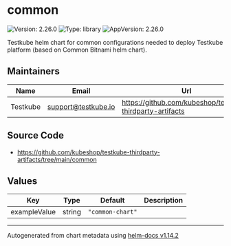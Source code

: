 # common

![Version: 2.26.0](https://img.shields.io/badge/Version-2.26.0-informational?style=flat-square) ![Type: library](https://img.shields.io/badge/Type-library-informational?style=flat-square) ![AppVersion: 2.26.0](https://img.shields.io/badge/AppVersion-2.26.0-informational?style=flat-square)

Testkube helm chart for common configurations needed to deploy Testkube platform (based on Common Bitnami helm chart).

## Maintainers

| Name | Email | Url |
| ---- | ------ | --- |
| Testkube | <support@testkube.io> | <https://github.com/kubeshop/testkube-thirdparty-artifacts> |

## Source Code

* <https://github.com/kubeshop/testkube-thirdparty-artifacts/tree/main/common>

## Values

| Key | Type | Default | Description |
|-----|------|---------|-------------|
| exampleValue | string | `"common-chart"` |  |

----------------------------------------------
Autogenerated from chart metadata using [helm-docs v1.14.2](https://github.com/norwoodj/helm-docs/releases/v1.14.2)
